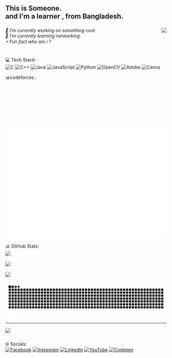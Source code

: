 <h2 align="left">This is Someone.<br>and I'm a learner , from Bangladesh.</h2>

###
<img align="right" height="300" src="https://user-images.githubusercontent.com/74038190/219923809-b86dc415-a0c2-4a38-bc88-ad6cf06395a8.gif"  />


<h6 align="left">🔭 I’m currently working on something cool.<br>🌱 I’m currently learning networking.<br>⚡ Fun fact who am i ?</h6>

###

💻 Tech Stack:<br>
![C](https://img.shields.io/badge/c-%2300599C.svg?style=flat&logo=c&logoColor=white) ![C++](https://img.shields.io/badge/c++-%2300599C.svg?style=flat&logo=c%2B%2B&logoColor=white) ![Java](https://img.shields.io/badge/java-%23ED8B00.svg?style=flat&logo=openjdk&logoColor=white) ![JavaScript](https://img.shields.io/badge/javascript-%23323330.svg?style=flat&logo=javascript&logoColor=%23F7DF1E) ![Python](https://img.shields.io/badge/python-3670A0?style=flat&logo=python&logoColor=ffdd54) ![OpenCV](https://img.shields.io/badge/opencv-%23white.svg?style=flat&logo=opencv&logoColor=white) ![Adobe](https://img.shields.io/badge/adobe-%23FF0000.svg?style=flat&logo=adobe&logoColor=white) ![Canva](https://img.shields.io/badge/Canva-%2300C4CC.svg?style=flat&logo=Canva&logoColor=white)

📊codeforces : <br>
![](https://raw.githubusercontent.com/SH4RK00/cf-stats/main/output/light_card.svg#gh-dark-mode-only)


📊 GitHub Stats: <br>
![](https://github-readme-stats.vercel.app/api?username=SH4RK00&theme=dark&hide_border=false&include_all_commits=false&count_private=false)<br/>

![](https://github-readme-streak-stats.herokuapp.com/?user=SH4RK00&theme=dark&hide_border=false)<br/>

![](https://github-readme-stats.vercel.app/api/top-langs/?username=SH4RK00&theme=dark&hide_border=false&include_all_commits=false&count_private=false&layout=compact)

<img src="https://raw.githubusercontent.com/SH4RK00/SH4RK00/output/snake.svg" alt="Snake animation" />

---
[![](https://visitcount.itsvg.in/api?id=SH4RK00&icon=0&color=0)](https://visitcount.itsvg.in)

###
🌐 Socials:<br>
[![Facebook](https://img.shields.io/badge/Facebook-%231877F2.svg?logo=Facebook&logoColor=white)](https://facebook.com/sharkoo.hb) [![Instagram](https://img.shields.io/badge/Instagram-%23E4405F.svg?logo=Instagram&logoColor=white)](https://instagram.com/hrithik_bm) [![LinkedIn](https://img.shields.io/badge/LinkedIn-%230077B5.svg?logo=linkedin&logoColor=white)](https://linkedin.com/in/hrithik-barman) [![YouTube](https://img.shields.io/badge/YouTube-%23FF0000.svg?logo=YouTube&logoColor=white)](https://youtube.com/@kode-stud) [![Codepen](https://img.shields.io/badge/Codepen-000000?style=for-the-badge&logo=codepen&logoColor=white)](https://codepen.io/SH4RK00) 


